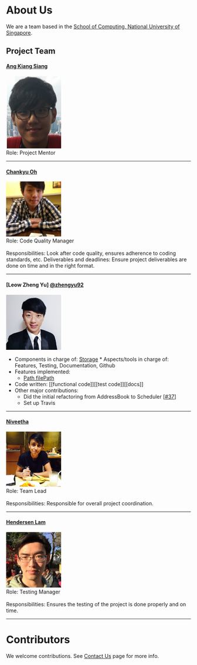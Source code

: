 

# About Us

We are a team based in the [School of Computing, National University of Singapore](http://www.comp.nus.edu.sg).

## Project Team

#### [Ang Kiang Siang](https://docs.google.com/document/u/1/d/1O3HF7qsh6KVeLesPmcQ0nPxSqhrkJxvS-OA_g-k-two/pub?embedded=true) <br>
<img src="images/angkiangsiang.png" width="150"><br>
Role: Project Mentor<br>  

-----


#### [Chankyu Oh](github.com/chankyuoh) <br>
<img src="images/profilePicture.jpg" width="150"><br>
Role: Code Quality Manager <br>  
Responsibilities: Look after code quality, ensures adherence to coding standards, etc.
Deliverables and deadlines: Ensure project deliverables are done on time and in the right format.

-----

#### [Leow Zheng Yu] [@zhengyu92](http://github.com/zhengyu92)
<img src="images/ZhengYu.jpg" width="150"><br>

* Components in charge of: [Storage](https://github.com/CS2103AUG2016-T15-C2/main/blob/master/docs/DeveloperGuide.md#storage-component) * Aspects/tools in charge of: Features, Testing, Documentation, Github 
* Features implemented:
   * [Path filePath](https://github.com/CS2103AUG2016-T15-C2/main/blob/master/docs/UserGuide.md#changing-the-file-save-path--path)
* Code written: [[functional code]][[test code]][[docs]]
* Other major contributions:
   * Did the initial refactoring from AddressBook to Scheduler [[#37](https://github.com/CS2103AUG2016-T15-C2/main/pull/37)]
   * Set up Travis
   
-----

#### [Niveetha](http://github.com/niveetha)
<img src="images/PD1.jpg" width="150"><br>
Role: Team Lead<br>  
Responsibilities: Responsible for overall project coordination.

-----

#### [Hendersen Lam](http://github.com/takukou)
<img src="images/hendersenlam.jpg" width="150"><br>
Role: Testing Manager <br>  
Responsibilities: Ensures the testing of the project is done properly and on time.

 
 -----

# Contributors

We welcome contributions. See [Contact Us](ContactUs.md) page for more info.


